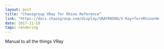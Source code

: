 ```yaml
---
layout: post
title: "Chaosgroup VRay for Rhino Reference"
link: "https://docs.chaosgroup.com/display/VRAYRHINO/V-Ray+for+Rhino+Help"
date: 2017-11-10
tags: rendering
---
```


Manual to all the things VRay
